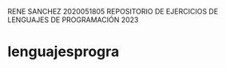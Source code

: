 RENE SANCHEZ 2020051805 
REPOSITORIO DE EJERCICIOS DE LENGUAJES DE PROGRAMACIÓN 2023
# lenguajesprogra
